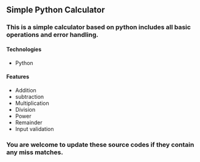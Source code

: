 ## Simple Python Calculator

### This is a simple calculator based on python includes all basic operations and error handling.

#### Technologies
* Python

#### Features
* Addition
* subtraction
* Multiplication
* Division
* Power
* Remainder
* Input validation

### You are welcome to update these source codes if they contain any miss matches.